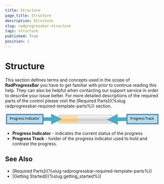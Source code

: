 ```yaml
---
title: Structure
page_title: Structure
description: Structure
slug: radprogressbar-structure
tags: structure
published: True
position: 1
---
```


# Structure

This section defines terms and concepts used in the scope of __RadProgressBar__ you have to get familiar with prior to continue reading this help. They can also be helpful when contacting our support service in order to describe your issue better. For more detailed descriptions of the required parts of the control please visit the [Required Parts]({%slug radprogressbar-required-template-parts%}) section.  

![](images/RadProgressBar_structure.png)

* __Progress Indicator__ - indicates the current status of the progress 
* __Progress Track__ - holder of the progress indicator used to hold and contrast the progress.

## See Also
 * [Required Parts]({%slug radprogressbar-required-template-parts%})
 * [Getting Started]({%slug getting_started%})